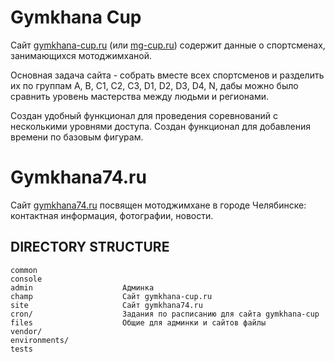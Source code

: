 Gymkhana Cup
=============

Сайт [gymkhana-cup.ru](http://gymkhana-cup.ru) (или [mg-cup.ru](http://mg-cup.ru)) содержит данные о спортсменах, занимающихся мотоджимханой.

Основная задача сайта - собрать вместе всех спортсменов и разделить их по группам A, B, C1, C2, C3, D1, D2, D3, D4, N, дабы можно было
сравнить уровень мастерства между людьми и регионами.

Создан удобный функционал для проведения соревнований с несколькими уровнями доступа. 
Создан функционал для добавления времени по базовым фигурам.

Gymkhana74.ru
=============
Сайт [gymkhana74.ru](http://gymkhana74.ru) посвящен мотоджимхане
в городе Челябинске: контактная информация, фотографии, новости.

DIRECTORY STRUCTURE
-------------------

```
common
console     
admin                    Админка              
champ                    Сайт gymkhana-cup.ru      
site                     Сайт gymkhana74.ru
cron/                    Задания по расписанию для сайта gymkhana-cup
files                    Общие для админки и сайтов файлы
vendor/                  
environments/            
tests                  
```
